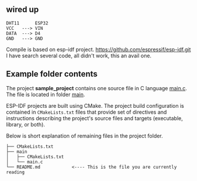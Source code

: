 ## wired up
```
DHT11      ESP32
VCC   ---> VIN
DATA  ---> D4
GND   ---> GND
```
Compile is based on esp-idf project. https://github.com/espressif/esp-idf.git
I have search several code, all didn't work, this an avail one.

## Example folder contents

The project **sample_project** contains one source file in C language [main.c](main/main.c). The file is located in folder [main](main).

ESP-IDF projects are built using CMake. The project build configuration is contained in `CMakeLists.txt`
files that provide set of directives and instructions describing the project's source files and targets
(executable, library, or both). 

Below is short explanation of remaining files in the project folder.

```
├── CMakeLists.txt
├── main
│   ├── CMakeLists.txt
│   └── main.c
└── README.md            <---- This is the file you are currently reading
```
